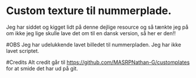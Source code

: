 # Custom texture til nummerplade.

Jeg har siddet og kigget lidt på denne dejlige resource og så tænkte jeg på om ikke jeg lige skulle lave det om til en dansk version, så her er den!!

#OBS
Jeg har udelukkende lavet billedet til nummerpladen. Jeg har ikke lavet scriptet. 

#Credits
Alt credit går til https://github.com/MASRPNathan-G/customplates for at smide det har ud på git.

